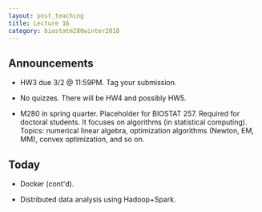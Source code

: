 ```yaml
---
layout: post_teaching
title: Lecture 16
category: biostatm280winter2018
---
```


## Announcements

* HW3 due 3/2 @ 11:59PM. Tag your submission. 

* No quizzes. There will be HW4 and possibly HW5.

* M280 in spring quarter. Placeholder for BIOSTAT 257. Required for doctoral students. It focuses on algorithms (in statistical computing). Topics: numerical linear algebra, optimization algorithms (Newton, EM, MM), convex optimization, and so on.

## Today

* Docker (cont'd).

* Distributed data analysis using Hadoop+Spark.

